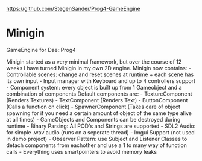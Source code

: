 https://github.com/StegenSander/Prog4-GameEngine
# Minigin
 GameEngine for Dae::Prog4

Minigin started as a very minimal framework, but over the course of 12 weeks I have turned Minigin in my own 2D engine.
Minigin now contains:
	- Controllable scenes: change and reset scenes at runtime + each scene has its own input
	- Input manager with Keyboard and up to 4 controllers support
	- Component system: every object is built up from 1 Gameobject and a combination of components
		Default components are:
		- TextureComponent (Renders Textures)
		- TextComponent (Renders Text)
		- ButtonComponent (Calls a function on click)
		- SpawnerComponent (Takes care of object spawning 
			for if you need a certain amount of object of the same type alive at all times)
	- GameObjects and Components can be destroyed during runtime
	- Binary Parsing: All POD's and Strings are supported
	- SDL2 Audio: for simple .wav audio (runs on a seperate thread)
	- Imgui Support (not used in demo project)
	- Observer Pattern: use Subject and Listener Classes to detach components from eachother and use a 1 to many way of function calls
	- Everything uses smartpointers to avoid memory leaks


